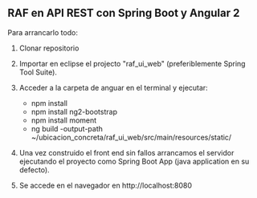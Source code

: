 RAF en API REST con Spring Boot y Angular 2
-------------------------------------------

Para arrancarlo todo: 

1) Clonar repositorio

2) Importar en eclipse el projecto "raf_ui_web" (preferiblemente Spring Tool Suite).

3) Acceder a la carpeta de anguar en el terminal y ejecutar:
    + npm install
    + npm install ng2-bootstrap
    + npm install moment
    + ng build -output-path ~/ubicacion_concreta/raf_ui_web/src/main/resources/static/

4) Una vez construido el front end sin fallos arrancamos el servidor ejecutando el 
    proyecto como Spring Boot App (java application en su defecto).
    
5) Se accede en el navegador en http://localhost:8080



